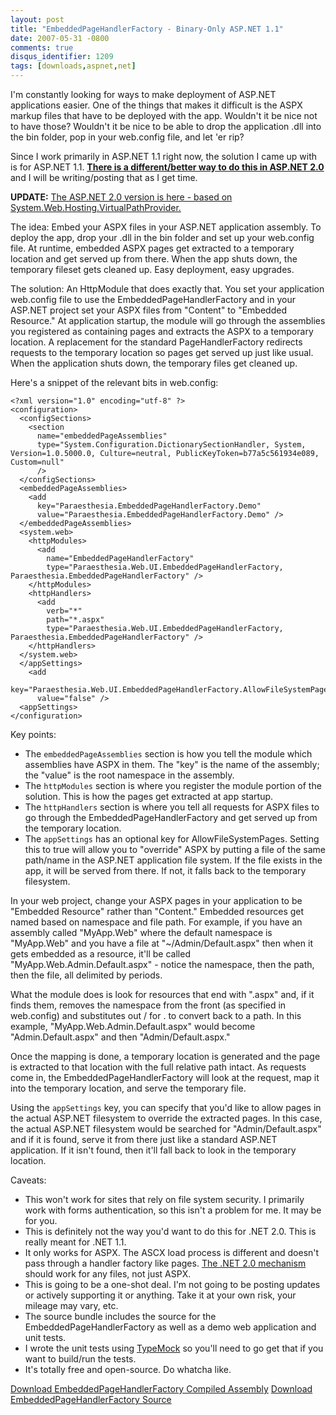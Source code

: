 ```yaml
---
layout: post
title: "EmbeddedPageHandlerFactory - Binary-Only ASP.NET 1.1"
date: 2007-05-31 -0800
comments: true
disqus_identifier: 1209
tags: [downloads,aspnet,net]
---
```

I'm constantly looking for ways to make deployment of ASP.NET
applications easier. One of the things that makes it difficult is the
ASPX markup files that have to be deployed with the app. Wouldn't it be
nice not to have those? Wouldn't it be nice to be able to drop the
application .dll into the bin folder, pop in your web.config file, and
let 'er rip?

 Since I work primarily in ASP.NET 1.1 right now, the solution I came up
with is for ASP.NET 1.1. [**There is a different/better way to do this
in ASP.NET
2.0**](http://msdn2.microsoft.com/en-us/library/system.web.hosting.virtualpathprovider.aspx)
and I will be writing/posting that as I get time.

**UPDATE:** [The ASP.NET 2.0 version is here - based on
System.Web.Hosting.VirtualPathProvider.](http://www.paraesthesia.com/archive/2007/07/13/embeddedresourcepathprovider-binary-only-asp.net-2.0.aspx)

 The idea: Embed your ASPX files in your ASP.NET application assembly.
To deploy the app, drop your .dll in the bin folder and set up your
web.config file. At runtime, embedded ASPX pages get extracted to a
temporary location and get served up from there. When the app shuts
down, the temporary fileset gets cleaned up. Easy deployment, easy
upgrades.

 The solution: An HttpModule that does exactly that. You set your
application web.config file to use the EmbeddedPageHandlerFactory and in
your ASP.NET project set your ASPX files from "Content" to "Embedded
Resource." At application startup, the module will go through the
assemblies you registered as containing pages and extracts the ASPX to a
temporary location. A replacement for the standard PageHandlerFactory
redirects requests to the temporary location so pages get served up just
like usual. When the application shuts down, the temporary files get
cleaned up.

 Here's a snippet of the relevant bits in web.config:

    <?xml version="1.0" encoding="utf-8" ?>
    <configuration>
      <configSections>
        <section
          name="embeddedPageAssemblies"
          type="System.Configuration.DictionarySectionHandler, System, Version=1.0.5000.0, Culture=neutral, PublicKeyToken=b77a5c561934e089, Custom=null"
          />
      </configSections>
      <embeddedPageAssemblies>
        <add
          key="Paraesthesia.EmbeddedPageHandlerFactory.Demo"
          value="Paraesthesia.EmbeddedPageHandlerFactory.Demo" />
      </embeddedPageAssemblies>
      <system.web>
        <httpModules>
          <add
            name="EmbeddedPageHandlerFactory"
            type="Paraesthesia.Web.UI.EmbeddedPageHandlerFactory, Paraesthesia.EmbeddedPageHandlerFactory" />
        </httpModules>
        <httpHandlers>
          <add
            verb="*"
            path="*.aspx"
            type="Paraesthesia.Web.UI.EmbeddedPageHandlerFactory, Paraesthesia.EmbeddedPageHandlerFactory" />
        </httpHandlers>
      </system.web>
      </appSettings>
        <add
          key="Paraesthesia.Web.UI.EmbeddedPageHandlerFactory.AllowFileSystemPages"
          value="false" />
      <appSettings>
    </configuration>

Key points:
-   The `embeddedPageAssemblies` section is how you tell the module
    which assemblies have ASPX in them. The "key" is the name of the
    assembly; the "value" is the root namespace in the assembly.
-   The `httpModules` section is where you register the module portion
    of the solution. This is how the pages get extracted at app startup.
-   The `httpHandlers` section is where you tell all requests for ASPX
    files to go through the EmbeddedPageHandlerFactory and get served up
    from the temporary location.
-   The `appSettings` has an optional key for AllowFileSystemPages.
    Setting this to true will allow you to "override" ASPX by putting a
    file of the same path/name in the ASP.NET application file system.
    If the file exists in the app, it will be served from there. If not,
    it falls back to the temporary filesystem.

In your web project, change your ASPX pages in your application to be
"Embedded Resource" rather than "Content." Embedded resources get named
based on namespace and file path. For example, if you have an assembly
called "MyApp.Web" where the default namespace is "MyApp.Web" and you
have a file at "\~/Admin/Default.aspx" then when it gets embedded as a
resource, it'll be called "MyApp.Web.Admin.Default.aspx" - notice the
namespace, then the path, then the file, all delimited by periods.

 What the module does is look for resources that end with ".aspx" and,
if it finds them, removes the namespace from the front (as specified in
web.config) and substitutes out / for . to convert back to a path. In
this example, "MyApp.Web.Admin.Default.aspx" would become
"Admin.Default.aspx" and then "Admin/Default.aspx."

 Once the mapping is done, a temporary location is generated and the
page is extracted to that location with the full relative path intact.
As requests come in, the EmbeddedPageHandlerFactory will look at the
request, map it into the temporary location, and serve the temporary
file.

 Using the `appSettings` key, you can specify that you'd like to allow
pages in the actual ASP.NET filesystem to override the extracted pages.
In this case, the actual ASP.NET filesystem would be searched for
"Admin/Default.aspx" and if it is found, serve it from there just like a
standard ASP.NET application. If it isn't found, then it'll fall back to
look in the temporary location.

 Caveats:
-   This won't work for sites that rely on file system security. I
    primarily work with forms authentication, so this isn't a problem
    for me. It may be for you.
-   This is definitely not the way you'd want to do this for .NET 2.0.
    This is really meant for .NET 1.1.
-   It only works for ASPX. The ASCX load process is different and
    doesn't pass through a handler factory like pages. [The .NET 2.0
    mechanism](http://msdn2.microsoft.com/en-us/library/system.web.hosting.virtualpathprovider.aspx)
    should work for any files, not just ASPX.
-   This is going to be a one-shot deal. I'm not going to be posting
    updates or actively supporting it or anything. Take it at your own
    risk, your mileage may vary, etc.
-   The source bundle includes the source for the
    EmbeddedPageHandlerFactory as well as a demo web application and
    unit tests.
-   I wrote the unit tests using [TypeMock](http://www.typemock.com) so
    you'll need to go get that if you want to build/run the tests.
-   It's totally free and open-source. Do whatcha like.

[Download EmbeddedPageHandlerFactory Compiled
Assembly](https://onedrive.live.com/redir?resid=C2CB832A5EC9B707!45413&authkey=!ABecYtDsPb2Lf48&ithint=file%2czip)
 [Download EmbeddedPageHandlerFactory
Source](https://onedrive.live.com/redir?resid=C2CB832A5EC9B707!45412&authkey=!AMY3tJyWNqJVjnE&ithint=file%2czip)
